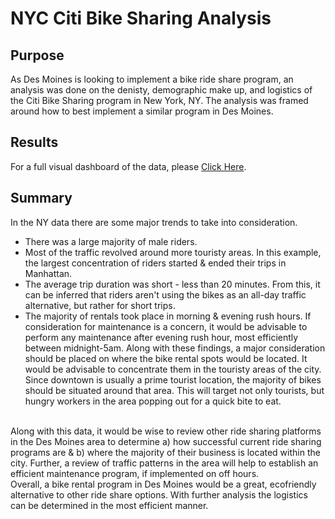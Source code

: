 # NYC Citi Bike Sharing Analysis
## Purpose
As Des Moines is looking to implement a bike ride share program, an analysis was done on the denisty, demographic make up, and logistics of the Citi Bike Sharing program in New York, NY. The analysis was framed around how to best implement a similar program in Des Moines.
## Results
For a full visual dashboard of the data, please [Click Here]("https://public.tableau.com/app/profile/rafael.peterson/viz/NYCCitiBikesAnalysis/NYCCitiBikesAnalysis").
## Summary
In the NY data there are some major trends to take into consideration. 
* There was a large majority of male riders.
* Most of the traffic revolved around more touristy areas. In this example, the largest concentration of riders started & ended their trips in Manhattan.
* The average trip duration was short - less than 20 minutes. From this, it can be inferred that riders aren't using the bikes as an all-day traffic alternative, but rather for short trips.
* The majority of rentals took place in morning & evening rush hours. If consideration for maintenance is a concern, it would be advisable to perform any maintenance after evening rush hour, most efficiently between midnight-5am.
Along with these findings, a major consideration should be placed on where the bike rental spots would be located. It would be advisable to concentrate them in the touristy areas of the city. Since downtown is usually a prime tourist location, the majority of bikes should be situated around that area. This will target not only tourists, but hungry workers in the area popping out for a quick bite to eat.<br>
<br>
Along with this data, it would be wise to review other ride sharing platforms in the Des Moines area to determine a) how successful current ride sharing programs are & b) where the majority of their business is located within the city. Further, a review of traffic patterns in the area will help to establish an efficient maintenance program, if implemented on off hours.
<br> Overall, a bike rental program in Des Moines would be a great, ecofriendly alternative to other ride share options. With further analysis the logistics can be determined in the most efficient manner.
